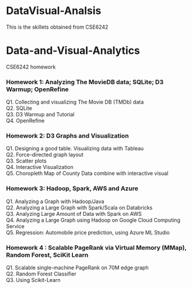 # DataVisual-Analsis
This is the skillets obtained from CSE6242
# Data-and-Visual-Analytics
CSE6242 homework
### Homework 1: Analyzing The MovieDB data; SQLite; D3 Warmup; OpenRefine
Q1. Collecting and visualizing The Movie DB (TMDb) data   
Q2. SQLite   
Q3. D3 Warmup and Tutorial   
Q4. OpenRefine

### Homework 2: D3 Graphs and Visualization  
Q1. Designing a good table. Visualizing data with Tableau  
Q2. Force-directed graph layout   
Q3. Scatter plots  
Q4. Interactive Visualization   
Q5. Choropleth Map of County Data combine with interactive visual
  
### Homework 3: Hadoop, Spark, AWS and Azure  
Q1. Analyzing a Graph with Hadoop/Java   
Q2. Analyzing a Large Graph with Spark/Scala on Databricks   
Q3. Analyzing Large Amount of Data with Spark on AWS   
Q4. Analyzing a Large Graph using Hadoop on Google Cloud Computing Service   
Q5. Regression: Automobile price prediction, using Azure ML Studio

### Homework 4 : Scalable PageRank via Virtual Memory (MMap), Random Forest, SciKit Learn   
Q1. Scalable single-machine PageRank on 70M edge graph   
Q2. Random Forest Classifier   
Q3. Using Scikit-Learn